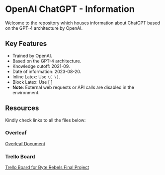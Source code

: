 
# OpenAI ChatGPT - Information

Welcome to the repository which houses information about ChatGPT based on the GPT-4 architecture by OpenAI.

## Key Features
- Trained by OpenAI.
- Based on the GPT-4 architecture.
- Knowledge cutoff: 2021-09.
- Date of information: 2023-08-20.
- Inline Latex: Use `\( \)`.
- Block Latex: Use 
    \[ 
    \]
- **Note**: External web requests or API calls are disabled in the environment.

## Resources
Kindly check links to all the files below:

### Overleaf
[Overleaf Document](https://www.overleaf.com/read/rzctnwjynyqc)

### Trello Board
[Trello Board for Byte Rebels Final Project](https://trello.com/b/IUDz4FEb/byte-rebels-final-project)
